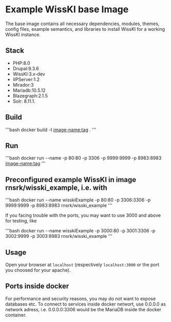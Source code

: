 # Example WissKI base Image 
The base image contains all necessary dependencies, modules, themes, config files, example semantics, and libraries to install WissKI for a working WissKI instance.

## Stack
* PHP:8.0
* Drupal:9.3.6
* WissKI:3.x-dev
* IIPServer:1.2
* Mirador:3
* Mariadb:10.5.12
* Blazegraph:2.1.5
* Solr: 8.11.1.

## Build
'''bash
docker build -t <image-name:tag> .
'''
## Run
'''bash
docker run --name <container-name> -p 80:80 -p 3306 -p 9999:9999 -p 8983:8983 <image-name:tag>
'''

## Preconfigured example WissKI in image rnsrk/wisski_example, i.e. with
'''bash
docker run --name wisskiExample -p 80:80 -p 3306:3306 -p 9999:9999 -p 8983:8983 rnsrk/wisski_example
'''

If you facing trouble with the ports, you may want to use 3000 and above for testing, like 

'''bash
docker run --name wisskiExample -p 3000:80 -p 3001:3306 -p 3002:9999 -p 3003:8983 rnsrk/wisski_example
'''

## Usage
Open your browser at `localhost` (respectively `localhost:3000` or the port you choosed for your apache).

## Ports inside docker
For performance and security reasons, you may do not want to expose databases etc. To connect to services inside docker networt, use 0.0.0.0 as network adress, i.e. 0.0.0.0:3306 would be the MariaDB inside the docker container.